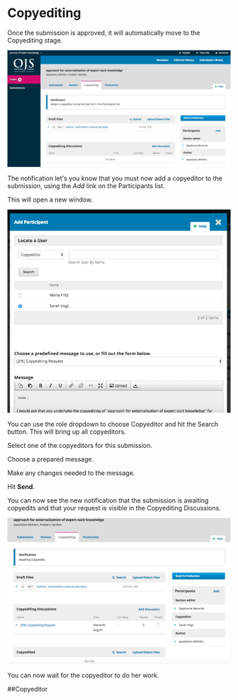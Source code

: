 # Copyediting

Once the submission is approved, it will automatically move to the Copyediting stage.

![](learning-ojs-3-ed-copyediting.png)

The notification let's you know that you must now add a copyeditor to the submission, using the *Add* link on the Participants list.

This will open a new window.

![](learning-ojs-3-ed-copyediting-add.png)

You can use the role dropdown to choose Copyeditor and hit the Search button. This will bring up all copyeditors.

Select one of the copyeditors for this submission.

Choose a prepared message.

Make any changes needed to the message.

Hit **Send**.

You can now see the new notification that the submission is awaiting copyedits and that your request is visible in the Copyediting Discussions.

![](learning-ojs-3-ed-copyediting-add-dash.png)

You can now wait for the copyeditor to do her work.

##Copyeditor



